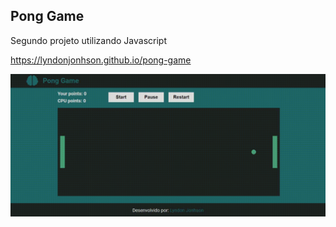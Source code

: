 ## Pong Game

Segundo projeto utilizando Javascript

https://lyndonjonhson.github.io/pong-game

<img src="https://raw.githubusercontent.com/LyndonJonhson/pong-game/main/preview.gif">